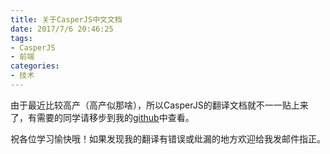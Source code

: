 ```yaml
---
title: 关于CasperJS中文文档
date: 2017/7/6 20:46:25
tags: 
- CasperJS
- 前端
categories: 
- 技术
---
```

由于最近比较高产（高产似那啥），所以CasperJS的翻译文档就不一一贴上来了，有需要的同学请移步到我的[github](https://github.com/RaHsu/casperjs-document-chinese)中查看。

祝各位学习愉快哦！如果发现我的翻译有错误或纰漏的地方欢迎给我发邮件指正。
<!-- more -->